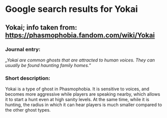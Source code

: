 # Google search results for Yokai
## Yokai; info taken from: https://phasmophobia.fandom.com/wiki/Yokai
### Journal entry:
*„Yokai are common ghosts that are attracted to human voices. They can usually be found haunting family homes.”*

### Short description:
Yokai is a type of ghost in Phasmophobia. It is sensitive to voices, and becomes more aggressive while players are speaking nearby, which allows it to start a hunt even at high sanity levels. At the same time, while it is hunting, the radius in which it can hear players is much smaller compared to the other ghost types.